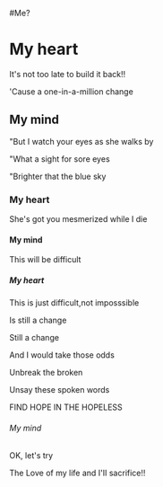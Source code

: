 #Me?
        <h1>My heart</h1>
        <p1>It's not too late to build it back!! </p1>
        <p>'Cause a one-in-a-million change</p>
        <h2>My mind</h2>
        <p2>"But I watch your eyes as she walks by</p2>
        <p>"What a sight for sore eyes</p>
        <p>"Brighter that the blue sky</p>
        <h3>My heart</h3>
        <p3>She's got you mesmerized while I die</p3>
        <h4>My mind</h4>
        <p4>This will be difficult</p4>
        <h5>My heart</h5>
        <p5>This is just difficult,not imposssible</p5>
        <p>Is still a change</p>
        <p>Still a change</p>
        <p>And I would take those odds</p>
        <p>Unbreak the broken</p>
        <p>Unsay these spoken words</p>
        <p>FIND HOPE IN THE HOPELESS</p>
        <h6>My mind</h6>
        <p6>OK, let's try</p6>
        <p>The Love of my life and I'II sacrifice!!</p>
    </body>
</html>
